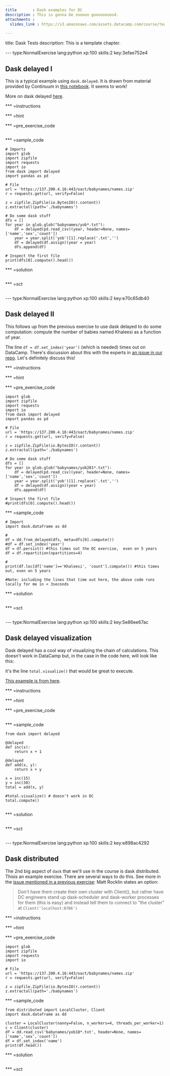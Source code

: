 ```yaml
---
title       : Dask examples for DC
description : This is gonna be sooooo goooooooood.
attachments :
  slides_link : https://s3.amazonaws.com/assets.datacamp.com/course/teach/slides_example.pdf

---
```

title: Dask Tests
description: This is a template chapter.

--- type:NormalExercise lang:python xp:100 skills:2 key:3efae752e4
## Dask delayed I

This is a typical example using `dask.delayed`. It is drawn from material provided by Continuum in [this notebook](https://github.com/datacamp/courses-dask/blob/nbs/Notebooks/babynames.ipynb). It seems to work!

More on dask delayed [here](http://dask.pydata.org/en/latest/delayed.html).

*** =instructions

*** =hint

*** =pre_exercise_code
```{python}

```

*** =sample_code
```{python}
# Imports
import glob
import zipfile
import requests
import io
from dask import delayed
import pandas as pd

# File
url = 'https://137.200.4.16:443/oact/babynames/names.zip'
r = requests.get(url, verify=False)

z = zipfile.ZipFile(io.BytesIO(r.content))
z.extractall(path='./babynames')

# Do some dask stuff
dfs = []
for year in glob.glob("babynames/yob*.txt"):
    df = delayed(pd.read_csv)(year, header=None, names=['name','sex','count'])
    year = year.split('yob')[1].replace('.txt','')
    df = delayed(df.assign)(year = year)
    dfs.append(df)
    
# Inspect the first file
print(dfs[0].compute().head())

```

*** =solution
```{python}

```

*** =sct
```{python}

```

--- type:NormalExercise lang:python xp:100 skills:2 key:e70c65db40
## Dask delayed II

This follows up from the previous exercise to use dask delayed to do some computation: compute the
number of babies named Khaleesi as a function of year.

The line `df = df.set_index('year')` (which is needed) times out on DataCamp. There's discussion about this with the experts
in [an issue in our repo](https://github.com/datacamp/courses-dask/issues/6). Let's definitely discuss this!

*** =instructions

*** =hint

*** =pre_exercise_code
```{python}
import glob
import zipfile
import requests
import io
from dask import delayed
import pandas as pd

# File
url = 'https://137.200.4.16:443/oact/babynames/names.zip'
r = requests.get(url, verify=False)

z = zipfile.ZipFile(io.BytesIO(r.content))
z.extractall(path='./babynames')

# Do some dask stuff
dfs = []
for year in glob.glob("babynames/yob201*.txt"):
    df = delayed(pd.read_csv)(year, header=None, names=['name','sex','count'])
    year = year.split('yob')[1].replace('.txt','')
    df = delayed(df.assign)(year = year)
    dfs.append(df)
    
# Inspect the first file
#print(dfs[0].compute().head())
```

*** =sample_code
```{python}
# Import
import dask.dataframe as dd

# 
df = dd.from_delayed(dfs, meta=dfs[0].compute())
#df = df.set_index('year')
df = df.persist() #this times out the DC exercise,  even on 5 years
df = df.repartition(npartitions=4)

#
print(df.loc[df['name']=='Khaleesi', 'count'].compute()) #this times out, even on 5 years

#Note: including the lines that time out here, the above code runs locally for me in < 3seconds

```

*** =solution
```{python}

```

*** =sct
```{python}

```



--- type:NormalExercise lang:python xp:100 skills:2 key:5e86ee67ac
## Dask delayed visualization

Dask delayed has a cool way of visualizing the chain of calculations. This doesn't work in DataCamp
but, in the case in the code here, will look like this:

it's the line `total.visualize()` that would be great to execute.

[This example is from here](https://github.com/dask/dask-tutorial/blob/master/02_foundations.ipynb).

*** =instructions

*** =hint

*** =pre_exercise_code
```{python}

```

*** =sample_code
```{python}
from dask import delayed

@delayed
def inc(x):
    return x + 1

@delayed
def add(x, y):
    return x + y
    
x = inc(15)
y = inc(30)
total = add(x, y)

#total.visualize() # doesn't work in DC
total.compute()


```

*** =solution
```{python}

```

*** =sct
```{python}

```


--- type:NormalExercise lang:python xp:100 skills:2 key:e898ac4292
## Dask distributed

The 2nd big aspect of `dask` that we'll use in the course is dask distributed. Thisis an example exercise. There are several ways to do this. See more in the [issue mentioned in a previous exercise](https://github.com/datacamp/courses-dask/issues/6): Matt Rocklin states an option:

> Don't have them create their own cluster with Client(), but rather have DC engineers stand up dask-scheduler and dask-worker processes for them (this is easy) and instead tell them to connect to "the cluster" at `Client('localhost:8786')`

*** =instructions

*** =hint

*** =pre_exercise_code
```{python}
import glob
import zipfile
import requests
import io

# File
url = 'https://137.200.4.16:443/oact/babynames/names.zip'
r = requests.get(url, verify=False)

z = zipfile.ZipFile(io.BytesIO(r.content))
z.extractall(path='./babynames')
```

*** =sample_code
```{python}
from distributed import LocalCluster, Client
import dask.dataframe as dd

cluster = LocalCluster(nanny=False, n_workers=4, threads_per_worker=1)
c = Client(cluster)
df = dd.read_csv('babynames/yob18*.txt', header=None, names=['name','sex','count'])
df = df.set_index('name')
print(df.head())
```

*** =solution
```{python}

```

*** =sct
```{python}

```